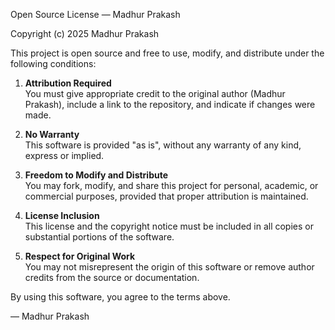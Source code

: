 Open Source License — Madhur Prakash
 
Copyright (c) 2025 Madhur Prakash

This project is open source and free to use, modify, and distribute under the following conditions:

1. **Attribution Required**  
   You must give appropriate credit to the original author (Madhur Prakash), include a link to the repository, and indicate if changes were made.

2. **No Warranty**  
   This software is provided "as is", without any warranty of any kind, express or implied.

3. **Freedom to Modify and Distribute**  
   You may fork, modify, and share this project for personal, academic, or commercial purposes, provided that proper attribution is maintained.

4. **License Inclusion**  
   This license and the copyright notice must be included in all copies or substantial portions of the software.

5. **Respect for Original Work**  
   You may not misrepresent the origin of this software or remove author credits from the source or documentation.

By using this software, you agree to the terms above.

— Madhur Prakash
